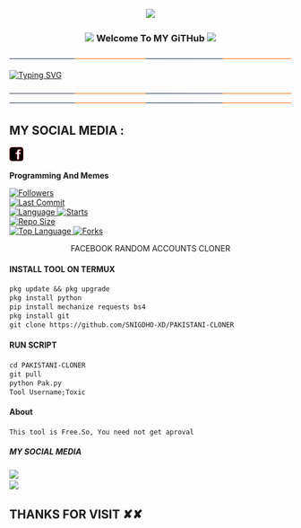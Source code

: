 <p align="center"><img src="https://img.shields.io/badge/I Am %20A BANGLADESHI- PROGRAMMER-green?colorA=%23ff0000&colorB=%23017e40&style=flat-square">
 
<h3 align="center">
  <img src="https://emoji.discord.st/emojis/768b108d-274f-4f44-a634-8477b16efce7.gif" width="30">
   Welcome To MY GiTHub
  <img src="https://emoji.discord.st/emojis/768b108d-274f-4f44-a634-8477b16efce7.gif" width="30">
</h3>
 
<img align="center" alt="line" src="https://github.com/DalpatRathore/dalpatrathore/blob/main/assets/images/line-1.svg">
 
[![Typing SVG](https://readme-typing-svg.herokuapp.com?color=%23F70B10&size=27&lines=SNIGDHO-XD;+It's+Not+Just+My+Name;It's+A+Brand)](https://git.io/typing-svg)
 
</p>
 
<img align="center" alt="line" src="https://github.com/DalpatRathore/dalpatrathore/blob/main/assets/images/line-1.svg">
 
<img align="center" alt="line" src="https://github.com/DalpatRathore/dalpatrathore/blob/main/assets/images/line-1.svg">
 
   ##  MY SOCIAL MEDIA : <br>

<a href="https://www.facebook.com/S.F.404" target="_blank"><img src="https://github.com/Azim-vau/Azim-vau/blob/main/IMAGE/facebook.png" alt="alt text" width="25" height="25"></a> 
&nbsp;&nbsp;     &nbsp;&nbsp;    &nbsp;&nbsp;   &nbsp;&nbsp;   &nbsp;&nbsp;
  
____Programming And Memes____

<a href="https://github.com/SNIGDHO-XD/followers">
<img title="Followers" src="https://img.shields.io/github/followers/SNIGDHO-XD?label=Followers&color=blue&style=flat-square"></a>

<br>
  <a href="https://github.com/SNIGDHO-XD/termux-style/stargazers/">
  <a href="https://github.com/SNIGDHO-XD/PAKISTANI-CLONER">
    <img alt="Last Commit" src="https://img.shields.io/github/last-commit/SNIGDHO-XD/PAKISTANI-CLONER.svg"/>
  </a>
<br>
  <a href="https://github.com/SNIGDHO-XD/PAKISTANI-CLONER">
    <img alt="Language" src="https://img.shields.io/github/languages/count/SNIGDHO-XD/PAKISTANI-CLONER.svg"/>
  </a>
  <a href="https://github.com/SNIGDHO-XD/PAKISTANI-CLONER">
    <img alt="Starts" src="https://img.shields.io/github/stars/SNIGDHO-XD/PAKISTANI-CLONER.svg"/>
  </a>
<br>
<a href="https://github.com/SNIGDHO-XD/PAKISTANI-CLONER">
    <img alt="Repo Size" src="https://img.shields.io/github/repo-size/SNIGDHO-XD/PAKISTANI-CLONER.svg"/>
  </a>
<br>
<a href="https://github.com/SNIGDHO-XD/PAKISTANI-CLONER">
    <img alt="Top Language" src="https://img.shields.io/github/languages/top/SNIGDHO-XD/PAKISTANI-CLONER.svg"/> <a                                                                                                        href="https://github.com/Azim-vau/uidcr3k">
    <img alt="Forks" src="https://img.shields.io/github/forks/SNIGDHO-XD/PAKISTANI-CLONER.svg"/>
  </a>
</div>

</br>
<p align="center">
      FACEBOOK RANDOM ACCOUNTS CLONER
</p>

#### INSTALL TOOL ON TERMUX
```shell
pkg update && pkg upgrade
pkg install python
pip install mechanize requests bs4
pkg install git
git clone https://github.com/SNIGDHO-XD/PAKISTANI-CLONER
```
#### RUN SCRIPT
```shell
cd PAKISTANI-CLONER
git pull
python Pak.py
Tool Username;Toxic
```
#### About
```shell
This tool is Free.So, You need not get aproval 
```

##### MY SOCIAL MEDIA

[![](https://img.shields.io/badge/Github-black?logo=Github&logoColor=red&labelColor=black)](https://github.com/SNIGDHO-XD) <br>
[![](https://img.shields.io/badge/Facebook-black?logo=Facebook&logoColor=red&labelColor=black)](https://www.facebook.com/S.F.404) <br>


<h2> THANKS FOR VISIT ✘✘ <h2\>

